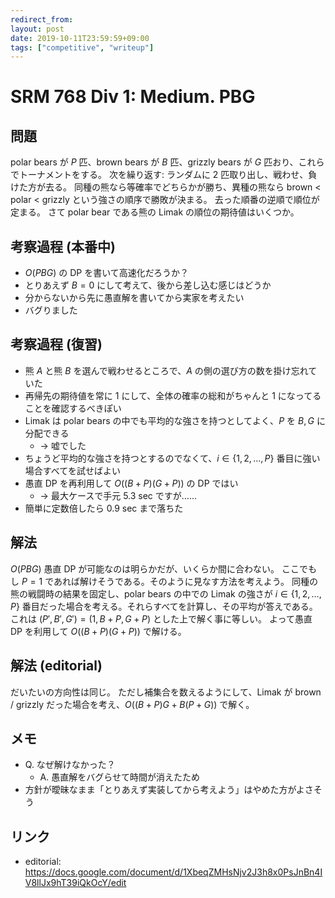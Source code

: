 ```yaml
---
redirect_from:
layout: post
date: 2019-10-11T23:59:59+09:00
tags: ["competitive", "writeup"]
---
```


# SRM 768 Div 1: Medium. PBG

## 問題

polar bears が $P$ 匹、brown bears が $B$ 匹、grizzly bears が $G$ 匹おり、これらでトーナメントをする。
次を繰り返す: ランダムに $2$ 匹取り出し、戦わせ、負けた方が去る。
同種の熊なら等確率でどちらかが勝ち、異種の熊なら brown $\lt$ polar $\lt$ grizzly という強さの順序で勝敗が決まる。
去った順番の逆順で順位が定まる。
さて polar bear である熊の Limak の順位の期待値はいくつか。

## 考察過程 (本番中)

-   $O(PBG)$ の DP を書いて高速化だろうか？
-   とりあえず $B = 0$ にして考えて、後から差し込む感じはどうか
-   分からないから先に愚直解を書いてから実家を考えたい
-   バグりました

## 考察過程 (復習)

-   熊 $A$ と熊 $B$ を選んで戦わせるところで、$A$ の側の選び方の数を掛け忘れていた
-   再帰先の期待値を常に $1$ にして、全体の確率の総和がちゃんと $1$ になってることを確認するべきぽい
-   Limak は polar bears の中でも平均的な強さを持つとしてよく、$P$ を $B, G$ に分配できる
    -   $\to$ 嘘でした
-   ちょうど平均的な強さを持つとするのでなくて、$i \in \lbrace 1, 2, \dots, P \rbrace$ 番目に強い場合すべてを試せばよい
-   愚直 DP を再利用して $O((B + P)(G + P))$ の DP ではい
    -   $\to$ 最大ケースで手元 $5.3$ sec ですが……
-   簡単に定数倍したら $0.9$ sec まで落ちた

## 解法

$O(PBG)$ 愚直 DP が可能なのは明らかだが、いくらか間に合わない。
ここでもし $P = 1$ であれば解けそうである。そのように見なす方法を考えよう。
同種の熊の戦闘時の結果を固定し、polar bears の中での Limak の強さが $i \in \lbrace 1, 2, \dots, P \rbrace$ 番目だった場合を考える。それらすべてを計算し、その平均が答えである。
これは $(P', B', G') = (1, B + P, G + P)$ とした上で解く事に等しい。
よって愚直 DP を利用して $O((B + P)(G + P))$ で解ける。

## 解法 (editorial)

だいたいの方向性は同じ。
ただし補集合を数えるようにして、Limak が brown / grizzly だった場合を考え、$O((B + P)G + B(P + G))$ で解く。

## メモ

-   Q. なぜ解けなかった？
    -   A. 愚直解をバグらせて時間が消えたため
-   方針が曖昧なまま「とりあえず実装してから考えよう」はやめた方がよさそう

## リンク

-   editorial: <https://docs.google.com/document/d/1XbeqZMHsNjv2J3h8x0PsJnBn4IV8llJx9hT39iQkOcY/edit>
